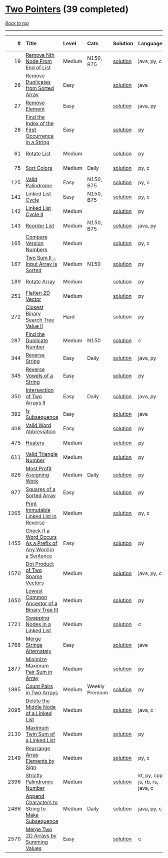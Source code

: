 # [Two Pointers](<https://leetcode.com/tag/Two-Pointers/>) (39 completed)

*[Back to top](<../../README.md>)*

------

|    # | Title                                                                                                                                                        | Level   | Cats           | Solution                                                                                | Languages                        | Date Complete   |
|-----:|:-------------------------------------------------------------------------------------------------------------------------------------------------------------|:--------|:---------------|:----------------------------------------------------------------------------------------|:---------------------------------|:----------------|
|   19 | [Remove Nth Node From End of List](<https://leetcode.com/problems/remove-nth-node-from-end-of-list>)                                                         | Medium  | N150, B75      | [solution](<../_19. Remove Nth Node From End of List.md>)                               | java, py, c                      | Jun 06, 2024    |
|   26 | [Remove Duplicates from Sorted Array](<https://leetcode.com/problems/remove-duplicates-from-sorted-array>)                                                   | Easy    |                | [solution](<../_26. Remove Duplicates from Sorted Array.md>)                            | java                             | May 22, 2024    |
|   27 | [Remove Element](<https://leetcode.com/problems/remove-element>)                                                                                             | Easy    |                | [solution](<../_27. Remove Element.md>)                                                 | java, py                         | Jun 02, 2024    |
|   28 | [Find the Index of the First Occurrence in a String](<https://leetcode.com/problems/find-the-index-of-the-first-occurrence-in-a-string>)                     | Easy    |                | [solution](<../_28. Find the Index of the First Occurrence in a String.md>)             | py                               | May 22, 2024    |
|   61 | [Rotate List](<https://leetcode.com/problems/rotate-list>)                                                                                                   | Medium  |                | [solution](<../_61. Rotate List.md>)                                                    | py                               | Jun 21, 2024    |
|   75 | [Sort Colors](<https://leetcode.com/problems/sort-colors>)                                                                                                   | Medium  | Daily          | [solution](<../_75. Sort Colors.md>)                                                    | py, c                            | Jun 11, 2024    |
|  125 | [Valid Palindrome](<https://leetcode.com/problems/valid-palindrome>)                                                                                         | Easy    | N150, B75      | [solution](<../_125. Valid Palindrome.md>)                                              | py, c                            | Jun 07, 2024    |
|  141 | [Linked List Cycle](<https://leetcode.com/problems/linked-list-cycle>)                                                                                       | Easy    | N150, B75      | [solution](<../_141. Linked List Cycle.md>)                                             | py, c                            | Jun 03, 2024    |
|  142 | [Linked List Cycle II](<https://leetcode.com/problems/linked-list-cycle-ii>)                                                                                 | Medium  |                | [solution](<../_142. Linked List Cycle II.md>)                                          | py                               | Jun 25, 2024    |
|  143 | [Reorder List](<https://leetcode.com/problems/reorder-list>)                                                                                                 | Medium  | N150, B75      | [solution](<../_143. Reorder List.md>)                                                  | java, py                         | Jun 10, 2024    |
|  165 | [Compare Version Numbers](<https://leetcode.com/problems/compare-version-numbers>)                                                                           | Medium  |                | [solution](<../_165. Compare Version Numbers.md>)                                       | py, c                            | Jul 02, 2024    |
|  167 | [Two Sum II - Input Array Is Sorted](<https://leetcode.com/problems/two-sum-ii-input-array-is-sorted>)                                                       | Medium  | N150           | [solution](<../_167. Two Sum II - Input Array Is Sorted.md>)                            | py                               | Jun 13, 2024    |
|  189 | [Rotate Array](<https://leetcode.com/problems/rotate-array>)                                                                                                 | Medium  |                | [solution](<../_189. Rotate Array.md>)                                                  | py                               | Jun 02, 2024    |
|  251 | [Flatten 2D Vector](<https://leetcode.com/problems/flatten-2d-vector>)                                                                                       | Medium  |                | [solution](<../_251. Flatten 2D Vector.md>)                                             | py                               | May 22, 2024    |
|  272 | [Closest Binary Search Tree Value II](<https://leetcode.com/problems/closest-binary-search-tree-value-ii>)                                                   | Hard    |                | [solution](<../_272. Closest Binary Search Tree Value II.md>)                           | py                               | Jun 30, 2024    |
|  287 | [Find the Duplicate Number](<https://leetcode.com/problems/find-the-duplicate-number>)                                                                       | Medium  | N150           | [solution](<../_287. Find the Duplicate Number.md>)                                     | c                                | Jun 25, 2024    |
|  344 | [Reverse String](<https://leetcode.com/problems/reverse-string>)                                                                                             | Easy    | Daily          | [solution](<../_344. Reverse String.md>)                                                | java, py                         | Jun 01, 2024    |
|  345 | [Reverse Vowels of a String](<https://leetcode.com/problems/reverse-vowels-of-a-string>)                                                                     | Easy    |                | [solution](<../_345. Reverse Vowels of a String.md>)                                    | py                               | May 23, 2024    |
|  350 | [Intersection of Two Arrays II](<https://leetcode.com/problems/intersection-of-two-arrays-ii>)                                                               | Easy    | Daily          | [solution](<../_350. Intersection of Two Arrays II.md>)                                 | java, py                         | Jul 01, 2024    |
|  392 | [Is Subsequence](<https://leetcode.com/problems/is-subsequence>)                                                                                             | Easy    |                | [solution](<../_392. Is Subsequence.md>)                                                | java                             | Jun 21, 2024    |
|  408 | [Valid Word Abbreviation](<https://leetcode.com/problems/valid-word-abbreviation>)                                                                           | Easy    |                | [solution](<../_408. Valid Word Abbreviation.md>)                                       | py                               | Jun 02, 2024    |
|  475 | [Heaters](<https://leetcode.com/problems/heaters>)                                                                                                           | Medium  |                | [solution](<../_475. Heaters.md>)                                                       | py                               | Jun 07, 2024    |
|  611 | [Valid Triangle Number](<https://leetcode.com/problems/valid-triangle-number>)                                                                               | Medium  |                | [solution](<../_611. Valid Triangle Number.md>)                                         | py                               | May 22, 2024    |
|  826 | [Most Profit Assigning Work](<https://leetcode.com/problems/most-profit-assigning-work>)                                                                     | Medium  | Daily          | [solution](<../_826. Most Profit Assigning Work.md>)                                    | py                               | Jun 17, 2024    |
|  977 | [Squares of a Sorted Array](<https://leetcode.com/problems/squares-of-a-sorted-array>)                                                                       | Easy    |                | [solution](<../_977. Squares of a Sorted Array.md>)                                     | py                               | Jun 20, 2024    |
| 1265 | [Print Immutable Linked List in Reverse](<https://leetcode.com/problems/print-immutable-linked-list-in-reverse>)                                             | Medium  |                | [solution](<../_1265. Print Immutable Linked List in Reverse.md>)                       | py, c                            | Jun 06, 2024    |
| 1455 | [Check If a Word Occurs As a Prefix of Any Word in a Sentence](<https://leetcode.com/problems/check-if-a-word-occurs-as-a-prefix-of-any-word-in-a-sentence>) | Easy    |                | [solution](<../_1455. Check If a Word Occurs As a Prefix of Any Word in a Sentence.md>) | py                               | Jun 01, 2024    |
| 1570 | [Dot Product of Two Sparse Vectors](<https://leetcode.com/problems/dot-product-of-two-sparse-vectors>)                                                       | Medium  |                | [solution](<../_1570. Dot Product of Two Sparse Vectors.md>)                            | java, py, c                      | Jun 06, 2024    |
| 1650 | [Lowest Common Ancestor of a Binary Tree III](<https://leetcode.com/problems/lowest-common-ancestor-of-a-binary-tree-iii>)                                   | Medium  |                | [solution](<../_1650. Lowest Common Ancestor of a Binary Tree III.md>)                  | py                               | Jun 09, 2024    |
| 1721 | [Swapping Nodes in a Linked List](<https://leetcode.com/problems/swapping-nodes-in-a-linked-list>)                                                           | Medium  |                | [solution](<../_1721. Swapping Nodes in a Linked List.md>)                              | c                                | Jun 06, 2024    |
| 1768 | [Merge Strings Alternately](<https://leetcode.com/problems/merge-strings-alternately>)                                                                       | Easy    |                | [solution](<../_1768. Merge Strings Alternately.md>)                                    | java                             | Jul 01, 2024    |
| 1877 | [Minimize Maximum Pair Sum in Array](<https://leetcode.com/problems/minimize-maximum-pair-sum-in-array>)                                                     | Medium  |                | [solution](<../_1877. Minimize Maximum Pair Sum in Array.md>)                           | py                               | Jun 23, 2024    |
| 1885 | [Count Pairs in Two Arrays](<https://leetcode.com/problems/count-pairs-in-two-arrays>)                                                                       | Medium  | Weekly Premium | [solution](<../_1885. Count Pairs in Two Arrays.md>)                                    | py                               | May 21, 2024    |
| 2095 | [Delete the Middle Node of a Linked List](<https://leetcode.com/problems/delete-the-middle-node-of-a-linked-list>)                                           | Medium  |                | [solution](<../_2095. Delete the Middle Node of a Linked List.md>)                      | java, c                          | Jun 06, 2024    |
| 2130 | [Maximum Twin Sum of a Linked List](<https://leetcode.com/problems/maximum-twin-sum-of-a-linked-list>)                                                       | Medium  |                | [solution](<../_2130. Maximum Twin Sum of a Linked List.md>)                            | py                               | Jun 20, 2024    |
| 2149 | [Rearrange Array Elements by Sign](<https://leetcode.com/problems/rearrange-array-elements-by-sign>)                                                         | Medium  |                | [solution](<../_2149. Rearrange Array Elements by Sign.md>)                             | py, c                            | Jun 09, 2024    |
| 2396 | [Strictly Palindromic Number](<https://leetcode.com/problems/strictly-palindromic-number>)                                                                   | Medium  |                | [solution](<../_2396. Strictly Palindromic Number.md>)                                  | kt, py, cpp, js, rb, rs, java, c | Jun 09, 2024    |
| 2486 | [Append Characters to String to Make Subsequence](<https://leetcode.com/problems/append-characters-to-string-to-make-subsequence>)                           | Medium  | Daily          | [solution](<../_2486. Append Characters to String to Make Subsequence.md>)              | java, py, c                      | Jun 03, 2024    |
| 2570 | [Merge Two 2D Arrays by Summing Values](<https://leetcode.com/problems/merge-two-2d-arrays-by-summing-values>)                                               | Easy    |                | [solution](<../_2570. Merge Two 2D Arrays by Summing Values.md>)                        | c                                | Jun 10, 2024    |